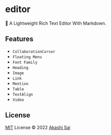 # editor

📄 A Lightweight Rich Text Editor With Markdown.

## Features

- `CollaborationCursor`
- `Floating Menu`
- `Font Family`
- `Heading`
- `Image`
- `Link`
- `Mention`
- `Table`
- `TextAlign`
- `Video`

## License

[MIT](./LICENSE) License © 2022 [Akashi Sai](https://github.com/akashigakki)
